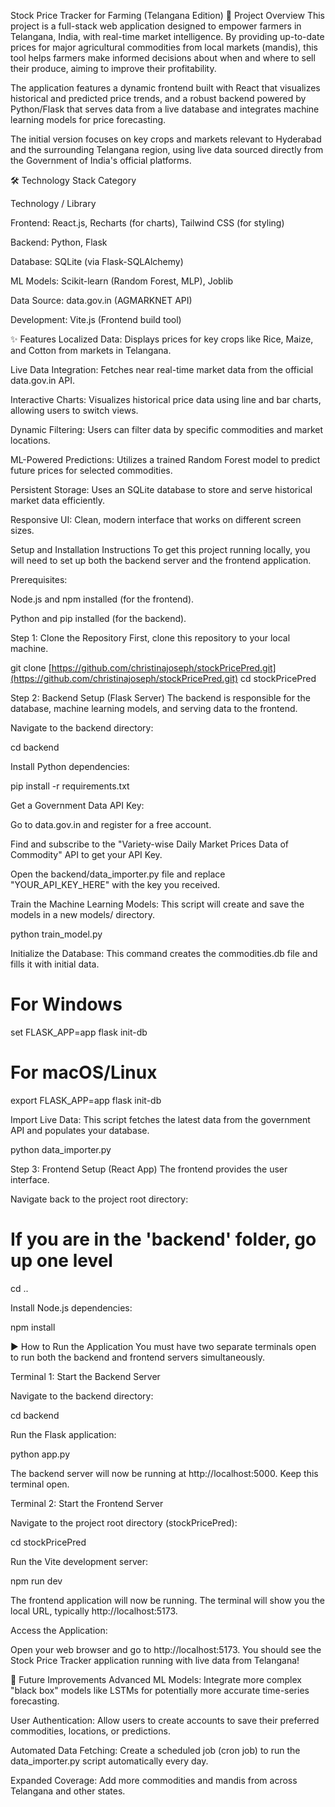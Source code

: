 Stock Price Tracker for Farming (Telangana Edition)
🌾 Project Overview
This project is a full-stack web application designed to empower farmers in Telangana, India, with real-time market intelligence. By providing up-to-date prices for major agricultural commodities from local markets (mandis), this tool helps farmers make informed decisions about when and where to sell their produce, aiming to improve their profitability.

The application features a dynamic frontend built with React that visualizes historical and predicted price trends, and a robust backend powered by Python/Flask that serves data from a live database and integrates machine learning models for price forecasting.

The initial version focuses on key crops and markets relevant to Hyderabad and the surrounding Telangana region, using live data sourced directly from the Government of India's official platforms.

🛠️ Technology Stack
Category

Technology / Library

Frontend: React.js, Recharts (for charts), Tailwind CSS (for styling)

Backend: Python, Flask

Database: SQLite (via Flask-SQLAlchemy)

ML Models: Scikit-learn (Random Forest, MLP), Joblib

Data Source: data.gov.in (AGMARKNET API)

Development: Vite.js (Frontend build tool)

✨ Features
Localized Data: Displays prices for key crops like Rice, Maize, and Cotton from markets in Telangana.

Live Data Integration: Fetches near real-time market data from the official data.gov.in API.

Interactive Charts: Visualizes historical price data using line and bar charts, allowing users to switch views.

Dynamic Filtering: Users can filter data by specific commodities and market locations.

ML-Powered Predictions: Utilizes a trained Random Forest model to predict future prices for selected commodities.

Persistent Storage: Uses an SQLite database to store and serve historical market data efficiently.

Responsive UI: Clean, modern interface that works on different screen sizes.

Setup and Installation Instructions
To get this project running locally, you will need to set up both the backend server and the frontend application.

Prerequisites:

Node.js and npm installed (for the frontend).

Python and pip installed (for the backend).

Step 1: Clone the Repository
First, clone this repository to your local machine.

git clone [https://github.com/christinajoseph/stockPricePred.git](https://github.com/christinajoseph/stockPricePred.git)
cd stockPricePred

Step 2: Backend Setup (Flask Server)
The backend is responsible for the database, machine learning models, and serving data to the frontend.

Navigate to the backend directory:

cd backend

Install Python dependencies:

pip install -r requirements.txt

Get a Government Data API Key:

Go to data.gov.in and register for a free account.

Find and subscribe to the "Variety-wise Daily Market Prices Data of Commodity" API to get your API Key.

Open the backend/data_importer.py file and replace "YOUR_API_KEY_HERE" with the key you received.

Train the Machine Learning Models:
This script will create and save the models in a new models/ directory.

python train_model.py

Initialize the Database:
This command creates the commodities.db file and fills it with initial data.

# For Windows

set FLASK_APP=app
flask init-db

# For macOS/Linux

export FLASK_APP=app
flask init-db

Import Live Data:
This script fetches the latest data from the government API and populates your database.

python data_importer.py

Step 3: Frontend Setup (React App)
The frontend provides the user interface.

Navigate back to the project root directory:

# If you are in the 'backend' folder, go up one level

cd ..

Install Node.js dependencies:

npm install

▶️ How to Run the Application
You must have two separate terminals open to run both the backend and frontend servers simultaneously.

Terminal 1: Start the Backend Server

Navigate to the backend directory:

cd backend

Run the Flask application:

python app.py

The backend server will now be running at http://localhost:5000. Keep this terminal open.

Terminal 2: Start the Frontend Server

Navigate to the project root directory (stockPricePred):

cd stockPricePred

Run the Vite development server:

npm run dev

The frontend application will now be running. The terminal will show you the local URL, typically http://localhost:5173.

Access the Application:

Open your web browser and go to http://localhost:5173. You should see the Stock Price Tracker application running with live data from Telangana!

🔮 Future Improvements
Advanced ML Models: Integrate more complex "black box" models like LSTMs for potentially more accurate time-series forecasting.

User Authentication: Allow users to create accounts to save their preferred commodities, locations, or predictions.

Automated Data Fetching: Create a scheduled job (cron job) to run the data_importer.py script automatically every day.

Expanded Coverage: Add more commodities and mandis from across Telangana and other states.
